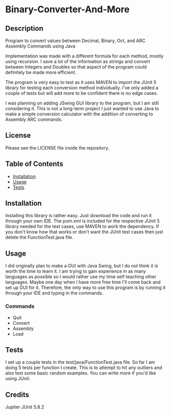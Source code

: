 # Binary-Converter-And-More
## Description

Program to convert values between Decimal, Binary, Oct, and ARC Assembly Commands using Java

Implementation was made with a different formula for each method, mostly using recursion.
I save a lot of the information as strings and convert between Integers and Doubles so that aspect 
of the program could definitely be made more efficient. 

The program is very easy to test as it uses MAVEN to import the JUnit 5 library for testing each
conversion method individually. I've only added a couple of tests but will add more to be confident
there is no edge cases.

I was planning on adding JSwing GUI library to the program, but I am still considering it. This is 
not a long-term project I just wanted to use Java to make a simple conversion calculator
with the addition of converting to Assembly ARC commands.

## License

Please see the LICENSE file inside the repository.

## Table of Contents
- [Installation](#installation)
- [Usage](#usage)
- [Tests](#tests)

## Installation

Installing this library is rather easy. Just download the code and run it through your own IDE.
The pom.xml is included for the respective JUnit 5 library needed for the test cases, use MAVEN
to work the dependency. If you don't know how that works or don't want the JUnit test cases then
just delete the FunctionTest.java file.

## Usage

I did originally plan to make a GUI with Java Swing, but I do not think it is worth the time to 
learn it. I am trying to gain experience in as many languages as possible so I would rather use my 
time self teaching other languages. Maybe one day when I have more free time I'll come back and 
set up GUI for it. Therefore, the only way to use this program is by running it through your IDE
and typing in the commands.
### Commands
- Quit
- Convert
- Assembly
- Load

## Tests

I set up a couple tests in the test/java/FunctionTest.java file. So far I am doing 5 tests per function
I create. This is to attempt to hit any outliers and also test some basic random examples. You can write 
more if you'd like using JUnit.

## Credits

Jupiter JUnit 5.8.2 
